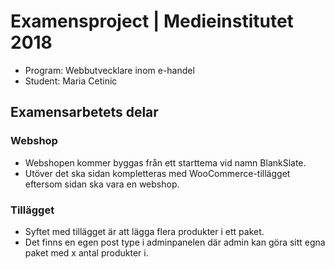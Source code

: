# Examensproject | Medieinstitutet 2018

- Program: Webbutvecklare inom e-handel
- Student: Maria Cetinic

## Examensarbetets delar

### Webshop

- Webshopen kommer byggas från ett starttema vid namn BlankSlate.
- Utöver det ska sidan kompletteras med WooCommerce-tillägget eftersom sidan ska vara en webshop.


### Tillägget
- Syftet med tillägget är att lägga flera produkter i ett paket.
- Det finns en egen post type i adminpanelen där admin kan göra sitt egna paket med x antal produkter i.

